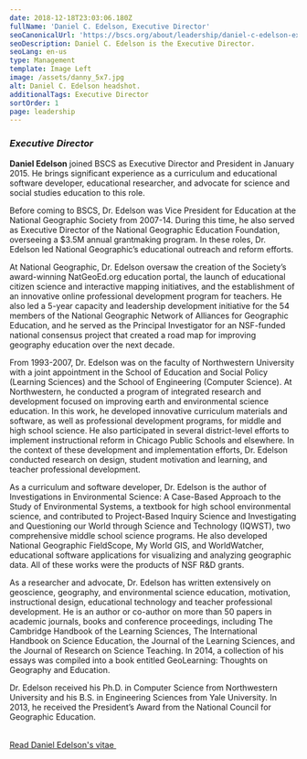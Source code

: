 ```yaml
---
date: 2018-12-18T23:03:06.180Z
fullName: 'Daniel C. Edelson, Executive Director'
seoCanonicalUrl: 'https://bscs.org/about/leadership/daniel-c-edelson-executive-director'
seoDescription: Daniel C. Edelson is the Executive Director.
seoLang: en-us
type: Management
template: Image Left
image: /assets/danny_5x7.jpg
alt: Daniel C. Edelson headshot.
additionalTags: Executive Director
sortOrder: 1
page: leadership
---
```


### *Executive Director*

**Daniel Edelson** joined BSCS as Executive Director and President in January 2015. He brings significant experience as a curriculum and educational software developer, educational researcher, and advocate for science and social studies education to this role.

Before coming to BSCS, Dr. Edelson was Vice President for Education at the National Geographic Society from 2007-14.  During this time, he also served as Executive Director of the National Geographic Education Foundation, overseeing a $3.5M annual grantmaking program. In these roles, Dr. Edelson led National Geographic’s educational outreach and reform efforts.

At National Geographic, Dr. Edelson oversaw the creation of the Society’s award-winning NatGeoEd.org education portal, the launch of educational citizen science and interactive mapping initiatives, and the establishment of an innovative online professional development program for teachers. He also led a 5-year capacity and leadership development initiative for the 54 members of the National Geographic Network of Alliances for Geographic Education, and he served as the Principal Investigator for an NSF-funded national consensus project that created a road map for improving geography education over the next decade.

From 1993-2007, Dr. Edelson was on the faculty of Northwestern University with a joint appointment in the School of Education and Social Policy (Learning Sciences) and the School of Engineering (Computer Science). At Northwestern, he conducted a program of integrated research and development focused on improving earth and environmental science education. In this work, he developed innovative curriculum materials and software, as well as professional development programs, for middle and high school science. He also participated in several district-level efforts to implement instructional reform in Chicago Public Schools and elsewhere. In the context of these development and implementation efforts, Dr. Edelson conducted research on design, student motivation and learning, and teacher professional development.

As a curriculum and software developer, Dr. Edelson is the author of Investigations in Environmental Science: A Case-Based Approach to the Study of Environmental Systems, a textbook for high school environmental science, and contributed to Project-Based Inquiry Science and Investigating and Questioning our World through Science and Technology (IQWST), two comprehensive middle school science programs. He also developed National Geographic FieldScope, My World GIS, and WorldWatcher, educational software applications for visualizing and analyzing geographic data. All of these works were the products of NSF R&D grants.

As a researcher and advocate, Dr. Edelson has written extensively on geoscience, geography, and environmental science education, motivation, instructional design, educational technology and teacher professional development. He is an author or co-author on more than 50 papers in academic journals, books and conference proceedings, including The Cambridge Handbook of the Learning Sciences, The International Handbook on Science Education, the Journal of the Learning Sciences, and the Journal of Research on Science Teaching. In 2014, a collection of his essays was compiled into a book entitled GeoLearning: Thoughts on Geography and Education.

<p style="margin-bottom: 2rem;">Dr. Edelson received his Ph.D. in Computer Science from Northwestern University and his B.S. in Engineering Sciences from Yale University. In 2013, he received the President’s Award from the National Council for Geographic Education.</p>

<a class="btn btn-outline-secondary" href="https://media.bscs.org/bscsmw/leadership/management/daniel_edelson_vitae.pdf" target="_blank" rel="noopener noreferrer">Read Daniel Edelson's vitae&nbsp;<sup><i style="font-size: .65rem" class="fas fa-external-link-alt"></i></sup></a>
